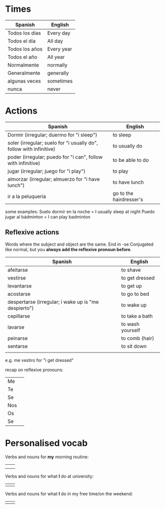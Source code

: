 # Times

| Spanish        | English    |
| -------------- | ---------- |
| Todos los días | Every day  |
| Todos el día   | All day    |
| Todos los años | Every year |
| Todos el año   | All year   |
| Normalmente    | normally   |
| Generalmente   | generally  |
| algunas veces  | sometimes  |
| nunca          | never      |
# Actions

| Spanish                                                             | English                 |
| ------------------------------------------------------------------- | ----------------------- |
| Dormir (irregular; duermo for "i sleep")                            | to sleep                |
| soler (irregular; suelo for "i usually do", follow with infinitive) | to usually do           |
| poder (irregular; puedo for "i can", follow with infinitive)        | to be able to do        |
| jugar (irregular; juego for "i play")                               | to play                 |
| almorzar (irregular; almuerzo for "i have lunch")                   | to have lunch           |
| ir a la peluquería                                                  | go to the hairdresser's |

some examples:
Suelo dormir en la noche = I usually sleep at night
Puedo jugar al bádminton = I can play badminton

## Reflexive actions
Words where the subject and object are the same.
End in -se
Conjugated like normal, but you **always add the reflexive pronoun before**.

| Spanish                                              | English          |
| ---------------------------------------------------- | ---------------- |
| afeitarse                                            | to shave         |
| vestirse                                             | to get dressed   |
| levantarse                                           | to get up        |
| acostarse                                            | to go to bed     |
| despertarse (irregular; i wake up is "me despierto") | to wake up       |
| cepillarse                                           | to take a bath   |
| lavarse                                              | to wash yourself |
| peinarse                                             | to comb (hair)   |
| sentarse                                             | to sit down      |
|                                                      |                  |
e.g.
me vestiro for "i get dressed"

recap on reflexive pronouns:

|     |     |
| --- | --- |
| Me  |     |
| Te  |     |
| Se  |     |
| Nos |     |
| Os  |     |
| Se  |     |

# Personalised vocab
Verbs and nouns for **my** morning routine:

|     |     |
| --- | --- |
|     |     |
|     |     |

Verbs and nouns for what **I** do at university:

|     |     |
| --- | --- |
|     |     |

Verbs and nouns for what **I** do in my free time/on the weekend:

|     |     |
| --- | --- |
|     |     |
